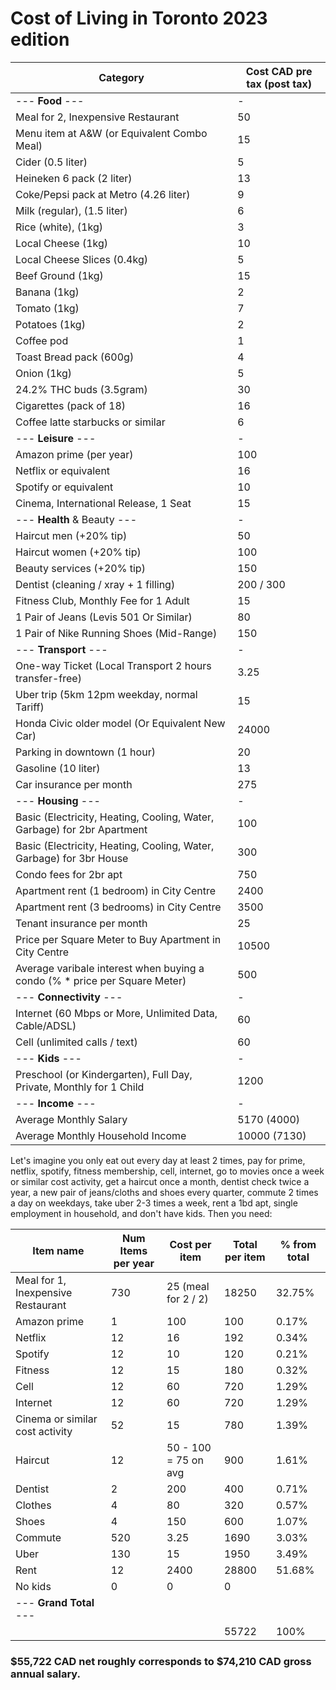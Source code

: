 # Cost of Living in Toronto 2023 edition

| Category                                                                    | Cost CAD pre tax (post tax) |
|-----------------------------------------------------------------------------|-----------------------------|
| --- **Food** ---                                                            | -                           |
| Meal for 2, Inexpensive Restaurant                                          | 50                          |
| Menu item at A&W (or Equivalent Combo Meal)                                 | 15                          |
| Cider (0.5 liter)                                                           | 5                           |
| Heineken 6 pack (2 liter)                                                   | 13                          |
| Coke/Pepsi pack at Metro (4.26 liter)                                       | 9                           |
| Milk (regular), (1.5 liter)                                                 | 6                           |
| Rice (white), (1kg)                                                         | 3                           |
| Local Cheese (1kg)                                                          | 10                          |
| Local Cheese Slices (0.4kg)                                                 | 5                           |
| Beef Ground (1kg)                                                           | 15                          |
| Banana (1kg)                                                                | 2                           |
| Tomato (1kg)                                                                | 7                           |
| Potatoes (1kg)                                                              | 2                           |
| Coffee pod                                                                  | 1                           |
| Toast Bread pack (600g)                                                     | 4                           |
| Onion (1kg)                                                                 | 5                           |
| 24.2% THC buds (3.5gram)                                                    | 30                          |
| Cigarettes (pack of 18)                                                     | 16                          |
| Coffee latte starbucks or similar                                           | 6                           |
| --- **Leisure** ---                                                         | -                           |
| Amazon prime (per year)                                                     | 100                         |
| Netflix or equivalent                                                       | 16                          |
| Spotify or equivalent                                                       | 10                          |
| Cinema, International Release, 1 Seat                                       | 15                          |
| --- **Health** & Beauty ---                                                 | -                           |
| Haircut men (+20% tip)                                                      | 50                          |
| Haircut women (+20% tip)                                                    | 100                         |
| Beauty services (+20% tip)                                                  | 150                         |
| Dentist (cleaning / xray + 1 filling)                                       | 200 / 300                   |
| Fitness Club, Monthly Fee for 1 Adult                                       | 15                          |
| 1 Pair of Jeans (Levis 501 Or Similar)                                      | 80                          |
| 1 Pair of Nike Running Shoes (Mid-Range)                                    | 150                         |
| --- **Transport** ---                                                       | -                           |
| One-way Ticket (Local Transport 2 hours transfer-free)                      | 3.25                        |
| Uber trip (5km 12pm weekday, normal Tariff)                                 | 15                          |
| Honda Civic older model (Or Equivalent New Car)                             | 24000                       |
| Parking in downtown (1 hour)                                                | 20                          |
| Gasoline (10 liter)                                                         | 13                          |
| Car insurance per month                                                     | 275                         |
| --- **Housing** ---                                                         | -                           |
| Basic (Electricity, Heating, Cooling, Water, Garbage) for 2br Apartment     | 100                         |
| Basic (Electricity, Heating, Cooling, Water, Garbage) for 3br House         | 300                         |
| Condo fees for 2br apt                                                      | 750                         |
| Apartment rent (1 bedroom) in City Centre                                   | 2400                        |
| Apartment rent (3 bedrooms) in City Centre                                  | 3500                        |
| Tenant insurance per month                                                  | 25                          |
| Price per Square Meter to Buy Apartment in City Centre                      | 10500                       |
| Average varibale interest when buying a condo (% \* price per Square Meter) | 500                         |
| --- **Connectivity** ---                                                    | -                           |
| Internet (60 Mbps or More, Unlimited Data, Cable/ADSL)                      | 60                          |
| Cell (unlimited calls / text)                                               | 60                          |
| --- **Kids** ---                                                            | -                           |
| Preschool (or Kindergarten), Full Day, Private, Monthly for 1 Child         | 1200                        |
| --- **Income** ---                                                          | -                           |
| Average Monthly Salary                                                      | 5170 (4000)                 |
| Average Monthly Household Income                                            | 10000 (7130)                |

Let's imagine you only eat out every day at least 2 times, pay for prime, netflix, spotify, fitness membership, cell, internet, go to movies once a week or similar cost activity, get a haircut once a month, dentist check twice a year, a new pair of jeans/cloths and shoes every quarter, commute 2 times a day on weekdays, take uber 2-3 times a week, rent a 1bd apt, single employment in household, and don't have kids. Then you need:

| Item name                          | Num Items per year | Cost per item        | Total per item | % from total |
|------------------------------------|--------------------|----------------------|----------------|--------------|
| Meal for 1, Inexpensive Restaurant | 730                | 25 (meal for 2 / 2)  | 18250          | 32.75%       |
| Amazon prime                       | 1                  | 100                  | 100            | 0.17%        |
| Netflix                            | 12                 | 16                   | 192            | 0.34%        |
| Spotify                            | 12                 | 10                   | 120            | 0.21%        |
| Fitness                            | 12                 | 15                   | 180            | 0.32%        |
| Cell                               | 12                 | 60                   | 720            | 1.29%        |
| Internet                           | 12                 | 60                   | 720            | 1.29%        |
| Cinema or similar cost activity    | 52                 | 15                   | 780            | 1.39%        |
| Haircut                            | 12                 | 50 - 100 = 75 on avg | 900            | 1.61%        |
| Dentist                            | 2                  | 200                  | 400            | 0.71%        |
| Clothes                            | 4                  | 80                   | 320            | 0.57%        |
| Shoes                              | 4                  | 150                  | 600            | 1.07%        |
| Commute                            | 520                | 3.25                 | 1690           | 3.03%        |
| Uber                               | 130                | 15                   | 1950           | 3.49%        |
| Rent                               | 12                 | 2400                 | 28800          | 51.68%       |
| No kids                            | 0                  | 0                    | 0              |              |
| --- **Grand Total** ---            |                    |                      |                |              |
|                                    |                    |                      | 55722          | 100%         |

### $55,722 CAD net roughly corresponds to $74,210 CAD gross annual salary.
